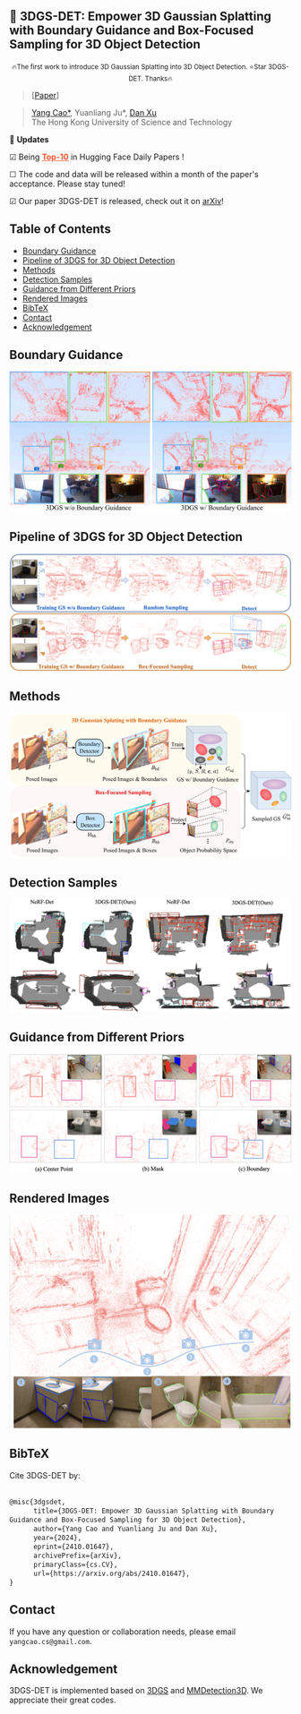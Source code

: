 ## :book: 3DGS-DET: Empower 3D Gaussian Splatting with Boundary Guidance and Box-Focused Sampling for 3D Object Detection
<p align="center">
  <small> 🔥The first work to introduce 3D Gaussian Splatting into 3D
Object Detection. ⭐Star 3DGS-DET. Thanks🔥 </small>
</p>

> [[Paper](https://arxiv.org/abs/2410.01647)] &emsp;  <br>
<!-- > [Yang Cao](https://yangcaoai.github.io/), Yihan Zeng, [Hang Xu](https://xuhangcn.github.io/), [Dan Xu](https://www.danxurgb.net) <br> -->
<!-- > The Hong Kong University of Science and Technology, Huawei Noah's Ark Lab -->
> [Yang Cao*](https://yangcaoai.github.io/), Yuanliang Ju*, [Dan Xu](https://www.danxurgb.net) <br>
> The Hong Kong University of Science and Technology<br>

:triangular_flag_on_post: **Updates**  

&#9745; Being **<a href="https://huggingface.co/papers?date=2024-10-03" style="color: #FF5733; font-weight: bold;">Top-10</a>** in Hugging Face Daily Papers !

&#9744; The code and data will be released within a month of the paper's acceptance. Please stay tuned!

&#9745; Our paper 3DGS-DET is released, check out it on [arXiv](https://arxiv.org/abs/2410.01647)! 

## Table of Contents
- [Boundary Guidance](#Boundary-Guidance)
- [Pipeline of 3DGS for 3D Object Detection](#Pipeline-of-3DGS-for-3D-Object-Detection)
- [Methods](#Methods)
- [Detection Samples](#Detection-Samples)
- [Guidance from Different Priors](#Guidance-from-Different-Priors)
- [Rendered Images](#Rendered-Images)
- [BibTeX](#BibTeX)
- [Contact](#Contact)
- [Acknowledgement](#Acknowledgement)
  
## Boundary Guidance
<img src="assets/fig1.png">


## Pipeline of 3DGS for 3D Object Detection
<img src="assets/fig2.png">

## Methods
<img src="assets/fig3.png">

## Detection Samples
<img src="assets/fig4.png">

## Guidance from Different Priors
<img src="assets/fig5.png">

## Rendered Images
<img src="assets/fig6.png">


## BibTeX
Cite 3DGS-DET by:
```

@misc{3dgsdet,
      title={3DGS-DET: Empower 3D Gaussian Splatting with Boundary Guidance and Box-Focused Sampling for 3D Object Detection}, 
      author={Yang Cao and Yuanliang Ju and Dan Xu},
      year={2024},
      eprint={2410.01647},
      archivePrefix={arXiv},
      primaryClass={cs.CV},
      url={https://arxiv.org/abs/2410.01647}, 
}
```

## Contact

If you have any question or collaboration needs, please email `yangcao.cs@gmail.com`.

## Acknowledgement
3DGS-DET is implemented based on [3DGS](https://github.com/graphdeco-inria/gaussian-splatting) and [MMDetection3D](https://github.com/open-mmlab/mmdetection3d). We appreciate their great codes.
